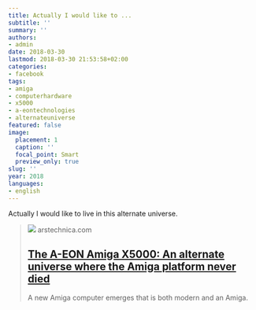 ```yaml
---
title: Actually I would like to ...
subtitle: ''
summary: ''
authors:
- admin
date: 2018-03-30
lastmod: 2018-03-30 21:53:58+02:00
categories:
- facebook
tags:
- amiga
- computerhardware
- x5000
- a-eontechnologies
- alternateuniverse
featured: false
image:
  placement: 1
  caption: ''
  focal_point: Smart
  preview_only: true
slug: ''
year: 2018
languages:
- english
---
```


Actually I would like to live in this alternate universe.
> [![](https://cdn.arstechnica.net/wp-content/uploads/2017/05/workbench-41-760x380.png)](https://arstechnica.com/gadgets/2017/05/the-a-eon-amiga-x5000-reviewed-the-beloved-amiga-meets-2017/)
> arstechnica.com
> ## [The A-EON Amiga X5000: An alternate universe where the Amiga platform never died](https://arstechnica.com/gadgets/2017/05/the-a-eon-amiga-x5000-reviewed-the-beloved-amiga-meets-2017/)
>
>A new Amiga computer emerges that is both modern and an Amiga.